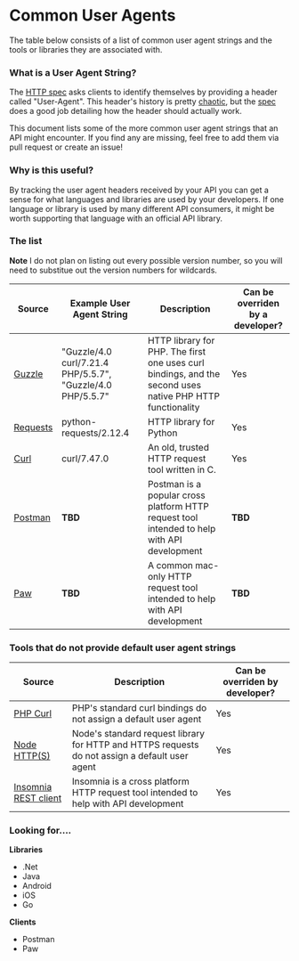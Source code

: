 # Common User Agents


The table below consists of a list of common user agent strings and the tools or libraries they are associated with.

### What is a User Agent String?
The [HTTP spec](https://tools.ietf.org/html/rfc7231#section-5.5.3) asks clients to identify themselves by providing a header called "User-Agent". This header's history is pretty [chaotic](http://webaim.org/blog/user-agent-string-history/), but the [spec](https://tools.ietf.org/html/rfc7231#section-5.5.3) does a good job detailing how the header should actually work. 

This document lists some of the more common user agent strings that an API might encounter. If you find any are missing, feel free to add them via pull request or create an issue!

### Why is this useful?
By tracking the user agent headers received by your API you can get a sense for what languages and libraries are used by your developers. If one language or library is used by many different API consumers, it might be worth supporting that language with an official API library.

### The list
**Note** I do not plan on listing out every possible version number, so you will need to substitue out the version numbers for wildcards.

| Source | Example User Agent String | Description  | Can be overriden by a developer? |
|-------------------|--------|--------------|-------------------|
| [Guzzle](https://github.com/guzzle/guzzle/blob/master/src/functions.php#L131) | "Guzzle/4.0 curl/7.21.4 PHP/5.5.7", "Guzzle/4.0 PHP/5.5.7" | HTTP library for PHP. The first one uses curl bindings, and the second uses native PHP HTTP functionality | Yes
| [Requests](https://github.com/kennethreitz/requests/blob/master/requests/utils.py#L649-L655) | python-requests/2.12.4 | HTTP library for Python | Yes
| [Curl](https://curl.haxx.se/) | curl/7.47.0 | An old, trusted HTTP request tool written in C. | Yes
| [Postman](https://www.getpostman.com/) | **TBD** | Postman is a popular cross platform HTTP request tool intended to help with API development | **TBD**
| [Paw](https://paw.cloud/) | **TBD** | A common mac-only HTTP request tool intended to help with API development | **TBD**

### Tools that do not provide default user agent strings
| Source | Description | Can be overriden by developer? |
|-------------------|--------|--------------|
| [PHP Curl](http://php.net/manual/en/book.curl.php) | PHP's standard curl bindings do not assign a default user agent | Yes
| [Node HTTP(S)](https://nodejs.org/dist/latest-v7.x/docs/api/http.html) | Node's standard request library for HTTP and HTTPS requests do not assign a default user agent | Yes
| [Insomnia REST client](https://insomnia.rest/) | Insomnia is a cross platform HTTP request tool intended to help with API development |  Yes



### Looking for....
**Libraries**
 - .Net
 - Java
 - Android
 - iOS
 - Go
 
 **Clients**
 - Postman
 - Paw
